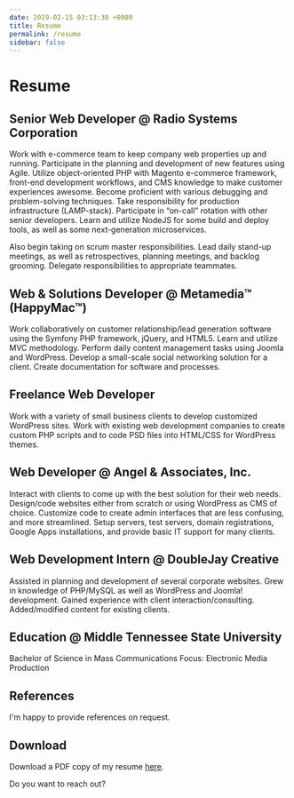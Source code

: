 ```yaml
---
date: 2019-02-15 03:13:30 +0000
title: Resume
permalink: /resume
sidebar: false
---
```


# Resume

## Senior Web Developer @ Radio Systems Corporation <Badge text="Apr 2014 – present"/>

Work with e-commerce team to keep company web properties up and running. Participate in the planning and development of new features using Agile. Utilize object-oriented PHP with Magento e-commerce framework, front-end development workflows, and CMS knowledge to make customer experiences awesome. Become proficient with various debugging and problem-solving techniques. Take responsibility for production infrastructure (LAMP-stack). Participate in “on-call” rotation with other senior developers. Learn and utilize NodeJS for some build and deploy tools, as well as some next-generation microservices.

Also begin taking on scrum master responsibilities. Lead daily stand-up meetings, as well as retrospectives, planning meetings, and backlog grooming. Delegate responsibilities to appropriate teammates.

## Web & Solutions Developer @ Metamedia™ (HappyMac™) <Badge text="Nov 2012 – Mar 2014"/>

Work collaboratively on customer relationship/lead generation software using the Symfony PHP framework, jQuery, and HTML5. Learn and utilize MVC methodology. Perform daily content management tasks using Joomla and WordPress. Develop a small-scale social networking solution for a client. Create documentation for software and processes.

## Freelance Web Developer <Badge text="Jan 2012 – Nov 2012"/>

Work with a variety of small business clients to develop customized WordPress sites. Work with existing web development companies to create custom PHP scripts and to code PSD files into HTML/CSS for WordPress themes.

## Web Developer @ Angel & Associates, Inc. <Badge text="Jan 2009 – Jan 2011"/>

Interact with clients to come up with the best solution for their web needs. Design/code websites either from scratch or using WordPress as CMS of choice. Customize code to create admin interfaces that are less confusing, and more streamlined. Setup servers, test servers, domain registrations, Google Apps installations, and provide basic IT support for many clients.

## Web Development Intern @ DoubleJay Creative <Badge text="Jul 2008 – Dec 2008"/>

Assisted in planning and development of several corporate websites. Grew in knowledge of PHP/MySQL as well as WordPress and Joomla! development. Gained experience with client interaction/consulting. Added/modified content for existing clients.

## Education @ Middle Tennessee State University <Badge text="Aug 2004 – May 2008"/>

Bachelor of Science in Mass Communications
Focus: Electronic Media Production

## References

I'm happy to provide references on request.

## Download

Download a PDF copy of my resume <a href="/Resume_DavidAngel.pdf" target="blank">here</a>.

Do you want to <router-link to="/contact">reach out</router-link>?
